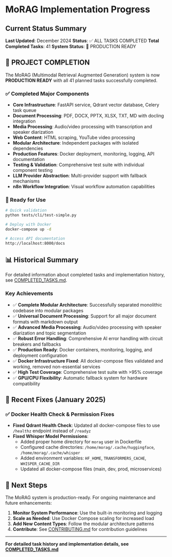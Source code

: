 # MoRAG Implementation Progress

## Current Status Summary

**Last Updated**: December 2024
**Status**: ✅ ALL TASKS COMPLETED
**Total Completed Tasks**: 41
**System Status**: 🚀 PRODUCTION READY

## 🎉 PROJECT COMPLETION

The MoRAG (Multimodal Retrieval Augmented Generation) system is now **PRODUCTION READY** with all 41 planned tasks successfully completed.

### ✅ Completed Major Components
- **Core Infrastructure**: FastAPI service, Qdrant vector database, Celery task queue
- **Document Processing**: PDF, DOCX, PPTX, XLSX, TXT, MD with docling integration
- **Media Processing**: Audio/video processing with transcription and speaker diarization
- **Web Content**: HTML scraping, YouTube video processing
- **Modular Architecture**: Independent packages with isolated dependencies
- **Production Features**: Docker deployment, monitoring, logging, API documentation
- **Testing & Validation**: Comprehensive test suite with individual component testing
- **LLM Provider Abstraction**: Multi-provider support with fallback mechanisms
- **n8n Workflow Integration**: Visual workflow automation capabilities

### 🚀 Ready for Use
```bash
# Quick validation
python tests/cli/test-simple.py

# Deploy with Docker
docker-compose up -d

# Access API documentation
http://localhost:8000/docs
```

## 📊 Historical Summary

For detailed information about completed tasks and implementation history, see [COMPLETED_TASKS.md](COMPLETED_TASKS.md).

### Key Achievements
- ✅ **Complete Modular Architecture**: Successfully separated monolithic codebase into modular packages
- ✅ **Universal Document Processing**: Support for all major document formats with markdown output
- ✅ **Advanced Media Processing**: Audio/video processing with speaker diarization and topic segmentation
- ✅ **Robust Error Handling**: Comprehensive AI error handling with circuit breakers and fallbacks
- ✅ **Production Ready**: Docker containers, monitoring, logging, and deployment configuration
- ✅ **Docker Infrastructure Fixed**: All docker-compose files validated and working, removed non-essential services
- ✅ **High Test Coverage**: Comprehensive test suite with >95% coverage
- ✅ **GPU/CPU Flexibility**: Automatic fallback system for hardware compatibility

## 🔧 Recent Fixes (January 2025)

### ✅ Docker Health Check & Permission Fixes
- **Fixed Qdrant Health Check**: Updated all docker-compose files to use `/healthz` endpoint instead of `/readyz`
- **Fixed Whisper Model Permissions**:
  - Added proper home directory for `morag` user in Dockerfile
  - Configured cache directories: `/home/morag/.cache/huggingface`, `/home/morag/.cache/whisper`
  - Added environment variables: `HF_HOME`, `TRANSFORMERS_CACHE`, `WHISPER_CACHE_DIR`
  - Updated all docker-compose files (main, dev, prod, microservices)

## 🎯 Next Steps

The MoRAG system is production-ready. For ongoing maintenance and future enhancements:

1. **Monitor System Performance**: Use the built-in monitoring and logging
2. **Scale as Needed**: Use Docker Compose scaling for increased load
3. **Add New Content Types**: Follow the modular architecture patterns
4. **Contribute**: See [CONTRIBUTING.md](CONTRIBUTING.md) for contribution guidelines

---

**For detailed task history and implementation details, see [COMPLETED_TASKS.md](COMPLETED_TASKS.md)**
